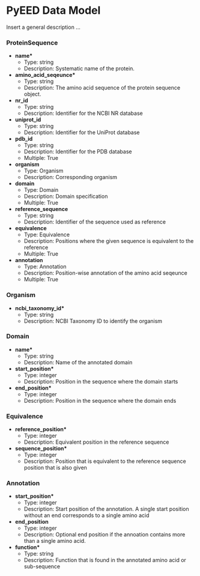 # PyEED Data Model

Insert a general description ...

### ProteinSequence

- __name*__
  - Type: string
  - Description: Systematic name of the protein.
- __amino_acid_seqeunce*__
  - Type: string
  - Description: The amino acid sequence of the protein sequence object.
- __nr_id__
  - Type: string
  - Description: Identifier for the NCBI NR database
- __uniprot_id__
  - Type: string
  - Description: Identifier for the UniProt database
- __pdb_id__
  - Type: string
  - Description: Identifier for the PDB database
  - Multiple: True
- __organism__
  - Type: Organism
  - Description: Corresponding organism 
- __domain__
  - Type: Domain
  - Description: Domain specification
  - Multiple: True
- __reference_sequence__
  - Type: string
  - Description: Identifier of the sequence used as reference
- __equivalence__
  - Type: Equivalence
  - Description: Positions where the given sequence is equivalent to the reference
  - Multiple: True
- __annotation__
  - Type: Annotation
  - Description: Position-wise annotation of the amino acid seqeunce
  - Multiple: True

### Organism

- __ncbi_taxonomy_id*__
  - Type: string
  - Description: NCBI Taxonomy ID to identify the organism

### Domain

- __name*__
  - Type: string
  - Description: Name of the annotated domain
- __start_position*__
  - Type: integer
  - Description: Position in the sequence where the domain starts
- __end_position*__
  - Type: integer
  - Description: Position in the sequence where the domain ends

### Equivalence

- __reference_position*__
  - Type: integer
  - Description: Equivalent position in the reference sequence
- __sequence_position*__
  - Type: integer
  - Description: Position that is equivalent to the reference sequence position that is also given
  
### Annotation

- __start_position*__
  - Type: integer
  - Description: Start position of the annotation. A single start position without an end corresponds to a single amino acid
- __end_position__
  - Type: integer
  - Description: Optional end position if the annoation contains more than a single amino acid.
- __function*__
  - Type: string
  - Description: Function that is found in the annotated amino acid or sub-sequence
